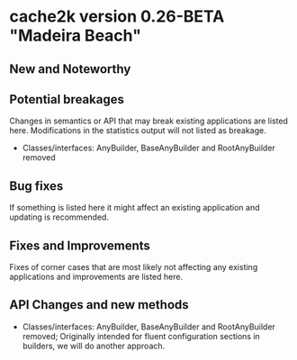 # cache2k version 0.26-BETA "Madeira Beach"

## New and Noteworthy


## Potential breakages

Changes in semantics or API that may break existing applications are listed here. 
Modifications in the statistics output will not listed as breakage.

  * Classes/interfaces: AnyBuilder, BaseAnyBuilder and RootAnyBuilder removed

## Bug fixes

If something is listed here it might affect an existing application and updating is recommended.


## Fixes and Improvements

Fixes of corner cases that are most likely not affecting any existing applications and improvements are listed here.


## API Changes and new methods

  * Classes/interfaces: AnyBuilder, BaseAnyBuilder and RootAnyBuilder removed; Originally intended for fluent 
    configuration sections in builders, we will do another approach.